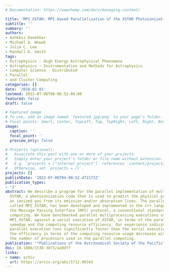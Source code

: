 ```yaml
---
# Documentation: https://wowchemy.com/docs/managing-content/

title: 'MPI_XSTAR: MPI-based Parallelization of the XSTAR Photoionization Program'
subtitle: ''
summary: ''
authors:
- Ashkbiz Danehkar
- Michael A. Nowak
- Julia C. Lee
- Randall K. Smith
tags:
- Astrophysics - High Energy Astrophysical Phenomena
- Astrophysics - Instrumentation and Methods for Astrophysics
- Computer Science - Distributed
- Parallel
- and Cluster Computing
categories: []
date: '2018-02-01'
lastmod: 2022-07-06T00:00:52-04:00
featured: false
draft: false

# Featured image
# To use, add an image named `featured.jpg/png` to your page's folder.
# Focal points: Smart, Center, TopLeft, Top, TopRight, Left, Right, BottomLeft, Bottom, BottomRight.
image:
  caption: ''
  focal_point: ''
  preview_only: false

# Projects (optional).
#   Associate this post with one or more of your projects.
#   Simply enter your project's folder or file name without extension.
#   E.g. `projects = ["internal-project"]` references `content/project/deep-learning/index.md`.
#   Otherwise, set `projects = []`.
projects: []
publishDate: '2022-07-06T04:00:52.472173Z'
publication_types:
- '2'
abstract: We describe a program for the parallel implementation of multiple runs of
  XSTAR, a photoionization code that is used to predict the physical properties of
  an ionized gas from its emission and/or absorption lines. The parallelization program,
  called MPI_XSTAR, has been developed and implemented in the C++ language by using
  the Message Passing Interface (MPI) protocol, a conventional standard of parallel
  computing. We have benchmarked parallel multiprocessing executions of XSTAR, using
  MPI_XSTAR, against a serial execution of XSTAR, in terms of the parallelization
  speedup and the computing resource efficiency. Our experience indicates that the
  parallel execution runs significantly faster than the serial execution, however,
  the efficiency in terms of the computing resource usage decreases with increasing
  the number of processors used in the parallel computing.
publication: '*Publications of the Astronomical Society of the Pacific*'
doi: 10.1088/1538-3873/aa9dff
links:
- name: arXiv
  url: https://arxiv.org/abs/1712.00343
---
```

